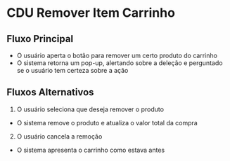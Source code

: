 # CDU Remover Item Carrinho

## Fluxo Principal
* O usuário aperta o botão para remover um certo produto do carrinho
* O sistema retorna um pop-up, alertando sobre a deleção e perguntado se o usuário tem certeza sobre a ação
## Fluxos Alternativos
1. O usuário seleciona que deseja remover o produto
- O sistema remove o produto e atualiza o valor total da compra
2. O usuário cancela a remoção
- O sistema apresenta o carrinho como estava antes